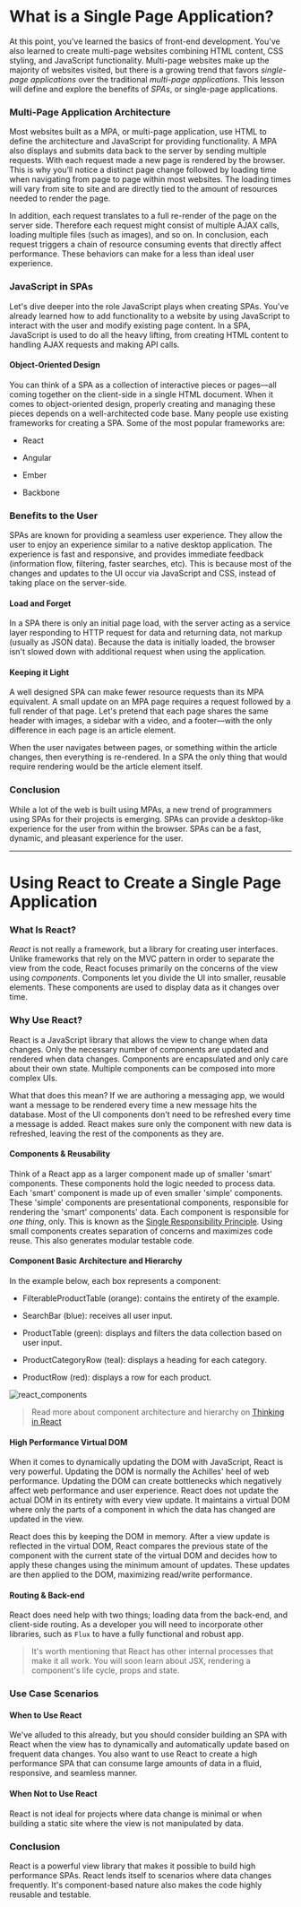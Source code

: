 # What is a Single Page Application?  

At this point, you've learned the basics of front-end development. You've also learned to create multi-page websites 
combining HTML content, CSS styling, and JavaScript functionality. Multi-page websites make up the majority of websites 
visited, but there is a growing trend that favors *single-page applications* over the traditional *multi-page applications*. 
This lesson will define and explore the benefits of *SPAs*, or single-page applications.

### Multi-Page Application Architecture  

Most websites built as a MPA, or multi-page application, use HTML to define the architecture and JavaScript for providing 
functionality. A MPA also displays and submits data back to the server by sending multiple requests. With each request made 
a new page is rendered by the browser. This is why you’ll notice a distinct page change followed by loading time when 
navigating from page to page within most websites. The loading times will vary from site to site and are directly tied to 
the amount of resources needed to render the page.

In addition, each request translates to a full re-render of the page on the server side. Therefore each request might 
consist of multiple AJAX calls, loading multiple files (such as images), and so on. In conclusion, each request triggers a 
chain of resource consuming events that directly affect performance. These behaviors can make for a less than ideal user 
experience.

### JavaScript in SPAs  

Let's dive deeper into the role JavaScript plays when creating SPAs. You've already learned how to add functionality to a website by using JavaScript to interact with the user and modify existing page content. In a SPA, JavaScript is used to do all the heavy lifting, from creating HTML content to handling AJAX requests and making API calls.

#### Object-Oriented Design  

You can think of a SPA as a collection of interactive pieces or pages––all coming together on the client-side in a single HTML document. When it comes to object-oriented design, properly creating and managing these pieces depends on a well-architected code base. Many people use existing frameworks for creating a SPA. Some of the most popular frameworks are:

* React

* Angular

* Ember

* Backbone

### Benefits to the User  

SPAs are known for providing a seamless user experience. They allow the user to enjoy an experience similar to a native 
desktop application. The experience is fast and responsive, and provides immediate feedback (information flow, filtering, 
faster searches, etc). This is because most of the changes and updates to the UI occur via JavaScript and CSS, instead of 
taking place on the server-side.

#### Load and Forget  

In a SPA there is only an initial page load, with the server acting as a service layer responding to HTTP request for data 
and returning data, not markup (usually as JSON data). Because the data is initially loaded, the browser isn't slowed down 
with additional request when using the application.

#### Keeping it Light  

A well designed SPA can make fewer resource requests than its MPA equivalent. A small update on an MPA page requires a 
request followed by a full render of that page. Let's pretend that each page shares the same header with images, a sidebar 
with a video, and a footer––with the only difference in each page is an article element.

When the user navigates between pages, or something within the article changes, then everything is re-rendered. In a SPA 
the only thing that would require rendering would be the article element itself.

### Conclusion  

While a lot of the web is built using MPAs, a new trend of programmers using SPAs for their projects is emerging. SPAs can 
provide a desktop-like experience for the user from within the browser. SPAs can be a fast, dynamic, and pleasant experience 
for the user.

---

# Using React to Create a Single Page Application  

### What Is React?  

*React* is not really a framework, but a library for creating user interfaces. Unlike frameworks that rely on the MVC 
pattern in order to separate the view from the code, React focuses primarily on the concerns of the view using *components*. 
Components let you divide the UI into smaller, reusable elements. These components are used to display data as it changes 
over time.

### Why Use React?  

React is a JavaScript library that allows the view to change when data changes. Only the necessary number of components are 
updated and rendered when data changes. Components are encapsulated and only care about their own state. Multiple components 
can be composed into more complex UIs.

What that does this mean? If we are authoring a messaging app, we would want a message to be rendered every time a new 
message hits the database. Most of the UI components don't need to be refreshed every time a message is added. React makes 
sure only the component with new data is refreshed, leaving the rest of the components as they are.

#### Components & Reusability  

Think of a React app as a larger component made up of smaller 'smart' components. These components hold the logic needed 
to process data. Each 'smart' component is made up of even smaller 'simple' components. These 'simple' components are 
presentational components, responsible for rendering the 'smart' components' data. Each component is responsible for *one 
thing*, only. This is known as the [Single Responsibility Principle](https://en.wikipedia.org/wiki/Single_responsibility_principle). Using small components creates separation of concerns 
and maximizes code reuse. This also generates modular testable code.

#### Component Basic Architecture and Hierarchy

In the example below, each box represents a component:

* FilterableProductTable (orange): contains the entirety of the example.

* SearchBar (blue): receives all user input.

* ProductTable (green): displays and filters the data collection based on user input.

* ProductCategoryRow (teal): displays a heading for each category.

* ProductRow (red): displays a row for each product.

![react_components](https://github.com/rickmurdock/notes/blob/master/ReactJS/images/reactComponent.png)

> Read more about component architecture and hierarchy on [Thinking in React](https://facebook.github.io/react/docs/thinking-in-react.html)

#### High Performance Virtual DOM  

When it comes to dynamically updating the DOM with JavaScript, React is very powerful. Updating the DOM is normally the 
Achilles' heel of web performance. Updating the DOM can create bottlenecks which negatively affect web performance and user 
experience. React does not update the actual DOM in its entirety with every view update. It maintains a virtual DOM where 
only the parts of a component in which the data has changed are updated in the view.

React does this by keeping the DOM in memory. After a view update is reflected in the virtual DOM, React compares the 
previous state of the component with the current state of the virtual DOM and decides how to apply these changes using the 
minimum amount of updates. These updates are then applied to the DOM, maximizing read/write performance.

#### Routing & Back-end  

React does need help with two things; loading data from the back-end, and client-side routing. As a developer you will need 
to incorporate other libraries, such as `Flux` to have a fully functional and robust app.

> It's worth mentioning that React has other internal processes that make it all work. You will soon learn about JSX, 
rendering a component's life cycle, props and state.

### Use Case Scenarios  

#### When to Use React  

We've alluded to this already, but you should consider building an SPA with React when the view has to dynamically and 
automatically update based on frequent data changes. You also want to use React to create a high performance SPA that can 
consume large amounts of data in a fluid, responsive, and seamless manner.

#### When Not to Use React  

React is not ideal for projects where data change is minimal or when building a static site where the view is not 
manipulated by data.

### Conclusion  

React is a powerful view library that makes it possible to build high performance SPAs. React lends itself to scenarios 
where data changes frequently. It's component-based nature also makes the code highly reusable and testable.
